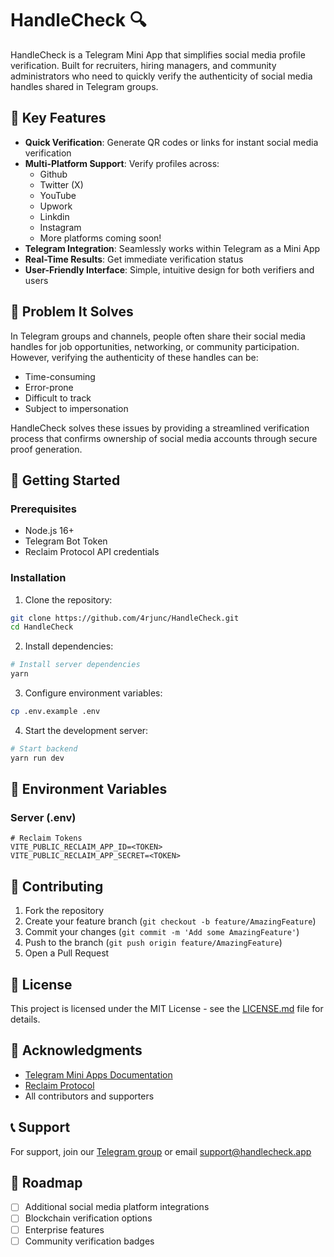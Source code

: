 # HandleCheck 🔍

HandleCheck is a Telegram Mini App that simplifies social media profile verification. Built for recruiters, hiring managers, and community administrators who need to quickly verify the authenticity of social media handles shared in Telegram groups.

## 🌟 Key Features

- **Quick Verification**: Generate QR codes or links for instant social media verification
- **Multi-Platform Support**: Verify profiles across:
  - Github
  - Twitter (X)
  - YouTube
  - Upwork
  - Linkdin
  - Instagram
  - More platforms coming soon!
- **Telegram Integration**: Seamlessly works within Telegram as a Mini App
- **Real-Time Results**: Get immediate verification status
- **User-Friendly Interface**: Simple, intuitive design for both verifiers and users

## 🎯 Problem It Solves

In Telegram groups and channels, people often share their social media handles for job opportunities, networking, or community participation. However, verifying the authenticity of these handles can be:

- Time-consuming
- Error-prone
- Difficult to track
- Subject to impersonation

HandleCheck solves these issues by providing a streamlined verification process that confirms ownership of social media accounts through secure proof generation.

<!-- ## 🛠️ Technical Architecture -->
<!---->
<!-- ``` -->
<!-- handlecheck/ -->
<!-- ├── client/                 # Frontend Telegram Mini App -->
<!-- ├── server/                 # Backend API server -->
<!-- ├── bot/                    # Telegram bot implementation -->
<!-- └── contracts/             # Smart contracts (optional for future token gating) -->
<!-- ``` -->
<!---->

## 🚀 Getting Started

### Prerequisites

- Node.js 16+
- Telegram Bot Token
- Reclaim Protocol API credentials

### Installation

1. Clone the repository:

```bash
git clone https://github.com/4rjunc/HandleCheck.git
cd HandleCheck
```

2. Install dependencies:

```bash
# Install server dependencies
yarn
```

3. Configure environment variables:

```bash
cp .env.example .env
```

4. Start the development server:

```bash
# Start backend
yarn run dev

```

## 🔑 Environment Variables

### Server (.env)

```
# Reclaim Tokens
VITE_PUBLIC_RECLAIM_APP_ID=<TOKEN>
VITE_PUBLIC_RECLAIM_APP_SECRET=<TOKEN>
```

## 🤝 Contributing

1. Fork the repository
2. Create your feature branch (`git checkout -b feature/AmazingFeature`)
3. Commit your changes (`git commit -m 'Add some AmazingFeature'`)
4. Push to the branch (`git push origin feature/AmazingFeature`)
5. Open a Pull Request

## 📄 License

This project is licensed under the MIT License - see the [LICENSE.md](LICENSE.md) file for details.

## 🙏 Acknowledgments

- [Telegram Mini Apps Documentation](https://core.telegram.org/bots/webapps)
- [Reclaim Protocol](https://www.reclaimprotocol.org/)
- All contributors and supporters

## 📞 Support

For support, join our [Telegram group](https://t.me/handlecheck_support) or email support@handlecheck.app

## 🚀 Roadmap

- [ ] Additional social media platform integrations
- [ ] Blockchain verification options
- [ ] Enterprise features
- [ ] Community verification badges

